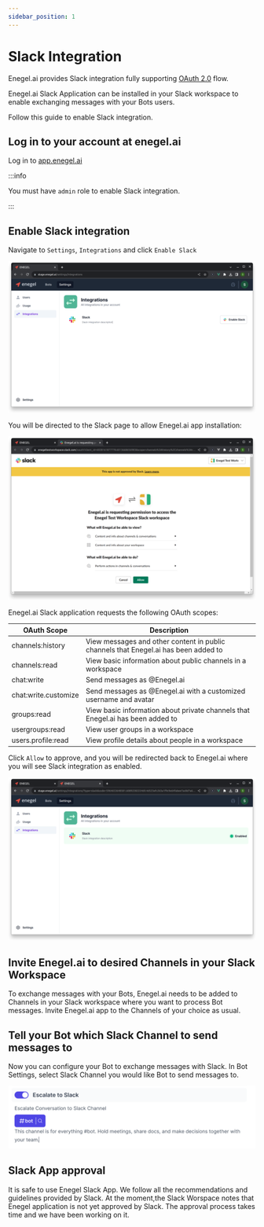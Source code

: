 ```yaml
---
sidebar_position: 1
---
```


# Slack Integration

Enegel.ai provides Slack integration fully supporting [OAuth 2.0](https://oauth.net/2/) flow.


Enegel.ai Slack Application can be installed in your Slack workspace to enable exchanging messages with your Bots users.

Follow this guide to enable Slack integration.

## Log in to your account at enegel.ai  

Log in to [app.enegel.ai](https://app.enegel.ai)

:::info

You must have `admin` role to enable Slack integration.

:::

## Enable Slack integration


Navigate to `Settings`, `Integrations` and click `Enable Slack` 

![Slack Integration Start](./assets/s1.png)

You will be directed to the Slack page to allow Enegel.ai app installation:

![Slack Integration Allow](./assets/s2.png)


Enegel.ai Slack application requests the following OAuth scopes:

| OAuth Scope | Description                                                                         |
|-------------|-------------------------------------------------------------------------------------|
| channels:history  | View messages and other content in public channels that Enegel.ai has been added to |
| channels:read   | View basic information about public channels in a workspace                         |
| chat:write   | Send messages as @Enegel.ai                         |
| chat:write.customize   | Send messages as @Enegel.ai with a customized username and avatar              |
| groups:read   | View basic information about private channels that Enegel.ai has been added to     |
| usergroups:read   | View user groups in a workspace   |
| users.profile:read   | View profile details about people in a workspace |

Click `Allow` to approve, and you will be redirected back to Enegel.ai where you will see Slack integration as enabled. 

![Slack Integration Allow](./assets/s3.png)

## Invite Enegel.ai to desired Channels in your Slack Workspace

To exchange messages with your Bots, Enegel.ai needs to be added to Channels in your Slack workspace where you want to process Bot messages.
Invite Enegel.ai app to the Channels of your choice as usual. 

## Tell your Bot which Slack Channel to send messages to  

Now you can configure your Bot to exchange messages with Slack. 
In Bot Settings, select Slack Channel you would like Bot to send messages to. 

![Slack Bot Settings](./assets/s4.png)

## Slack App approval

It is safe to use Enegel Slack App. We follow all the recommendations and guidelines provided by Slack. At the moment,the Slack Worspace notes that Enegel application is not yet approved by Slack. The approval process takes time and we have been working on it. 

